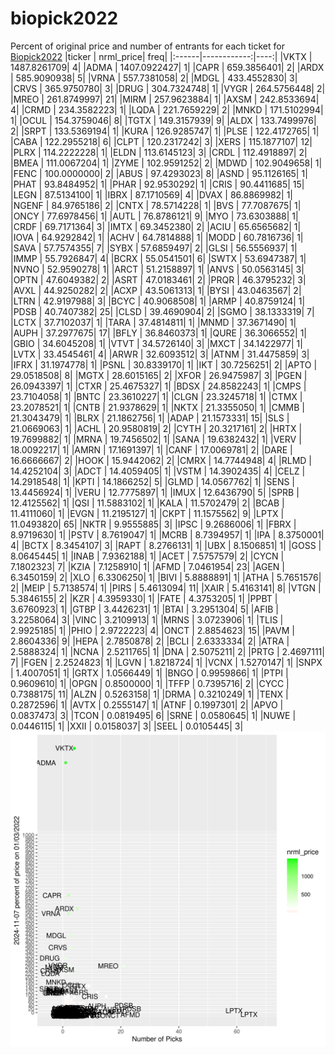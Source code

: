 # biopick2022
Percent of original price and number of entrants for each ticket for [Biopick2022](https://twitter.com/hashtag/Biopick2022)
|ticker |   nrml_price| freq|
|:------|------------:|----:|
|VKTX   | 1487.8261709|    4|
|ADMA   | 1407.0922427|    1|
|CAPR   |  659.3856401|    2|
|ARDX   |  585.9090938|    5|
|VRNA   |  557.7381058|    2|
|MDGL   |  433.4552830|    3|
|CRVS   |  365.9750780|    3|
|DRUG   |  304.7324748|    1|
|VYGR   |  264.5756448|    2|
|MREO   |  261.8749997|   21|
|MIRM   |  257.9623884|    1|
|AXSM   |  242.8533694|    4|
|CRMD   |  234.3582223|    1|
|LQDA   |  221.7659229|    2|
|MNKD   |  171.5102994|    1|
|OCUL   |  154.3759046|    8|
|TGTX   |  149.3157939|    9|
|ALDX   |  133.7499976|    2|
|SRPT   |  133.5369194|    1|
|KURA   |  126.9285747|    1|
|PLSE   |  122.4172765|    1|
|CABA   |  122.2955218|    6|
|CLPT   |  120.2317242|    3|
|XERS   |  115.1877107|   12|
|PLRX   |  114.2222228|    1|
|ELDN   |  113.6145123|    3|
|CRDL   |  112.4918897|    2|
|BMEA   |  111.0067204|    1|
|ZYME   |  102.9591252|    2|
|MDWD   |  102.9049658|    1|
|FENC   |  100.0000000|    2|
|ABUS   |   97.4293023|    8|
|ASND   |   95.1126165|    1|
|PHAT   |   93.8484952|    1|
|PHAR   |   92.9530292|    1|
|CRIS   |   90.4411685|   15|
|LEGN   |   87.5134100|    1|
|IBRX   |   87.1710569|    4|
|DVAX   |   86.8869982|    1|
|NGENF  |   84.9765186|    2|
|CNTX   |   78.5714228|    1|
|BVS    |   77.7087675|    1|
|ONCY   |   77.6978456|    1|
|AUTL   |   76.8786121|    9|
|MYO    |   73.6303888|    1|
|CRDF   |   69.7171364|    3|
|IMTX   |   69.3452380|    2|
|ACIU   |   65.6565682|    1|
|IOVA   |   64.9292842|    1|
|ACHV   |   64.7814888|    1|
|MODD   |   60.7816736|    1|
|SAVA   |   57.7574355|    7|
|SYBX   |   57.6859497|    2|
|GLSI   |   56.5556937|    1|
|IMMP   |   55.7926847|    4|
|BCRX   |   55.0541501|    6|
|SWTX   |   53.6947387|    1|
|NVNO   |   52.9590278|    1|
|ARCT   |   51.2158897|    1|
|ANVS   |   50.0563145|    3|
|OPTN   |   47.6049382|    2|
|ASRT   |   47.0183461|    2|
|PRQR   |   46.3795232|    3|
|AVXL   |   44.9250282|    2|
|ACXP   |   43.5061313|    1|
|BYSI   |   43.0463567|    2|
|LTRN   |   42.9197988|    3|
|BCYC   |   40.9068508|    1|
|ARMP   |   40.8759124|    1|
|PDSB   |   40.7407382|   25|
|CLSD   |   39.4690904|    2|
|SGMO   |   38.1333319|    7|
|LCTX   |   37.7102037|    1|
|TARA   |   37.4814811|    1|
|MNMD   |   37.3671490|    1|
|AUPH   |   37.2977675|   17|
|BFLY   |   36.8460373|    1|
|QURE   |   36.3066552|    1|
|GBIO   |   34.6045208|    1|
|VTVT   |   34.5726140|    3|
|MXCT   |   34.1422977|    1|
|LVTX   |   33.4545461|    4|
|ARWR   |   32.6093512|    3|
|ATNM   |   31.4475859|    3|
|IFRX   |   31.1974778|    1|
|PSNL   |   30.8339170|    1|
|IKT    |   30.7256251|    2|
|APTO   |   29.0518508|    8|
|MGTX   |   28.6015165|    2|
|XFOR   |   26.9475987|    3|
|PGEN   |   26.0943397|    1|
|CTXR   |   25.4675327|    1|
|BDSX   |   24.8582243|    1|
|CMPS   |   23.7104058|    1|
|BNTC   |   23.3610227|    1|
|CLGN   |   23.3245718|    1|
|CTMX   |   23.2078521|    1|
|CNTB   |   21.9378629|    1|
|NKTX   |   21.3355050|    1|
|CMMB   |   21.3043479|    1|
|BLRX   |   21.1862756|    1|
|ADAP   |   21.1573331|   15|
|SLS    |   21.0669063|    1|
|ACHL   |   20.9580819|    2|
|CYTH   |   20.3217161|    2|
|HRTX   |   19.7699882|    1|
|MRNA   |   19.7456502|    1|
|SANA   |   19.6382432|    1|
|VERV   |   18.0092217|    1|
|AMRN   |   17.1691397|    1|
|CANF   |   17.0069781|    2|
|DARE   |   16.6666667|    2|
|HOOK   |   15.9442062|    2|
|CMRX   |   14.7744948|    4|
|RLMD   |   14.4252104|    3|
|ADCT   |   14.4059405|    1|
|VSTM   |   14.3902435|    4|
|CELZ   |   14.2918548|    1|
|KPTI   |   14.1866252|    5|
|GLMD   |   14.0567762|    1|
|SENS   |   13.4456924|    1|
|VERU   |   12.7775897|    1|
|IMUX   |   12.6436790|    5|
|SPRB   |   12.4125562|    1|
|QSI    |   11.5883102|    1|
|KALA   |   11.5702479|    2|
|BCAB   |   11.4111060|    1|
|EVGN   |   11.2195127|    1|
|CKPT   |   11.1575562|    9|
|LPTX   |   11.0493820|   65|
|NKTR   |    9.9555885|    3|
|IPSC   |    9.2686006|    1|
|FBRX   |    8.9719630|    1|
|PSTV   |    8.7619047|    1|
|MCRB   |    8.7394957|    1|
|IPA    |    8.3750001|    4|
|BCTX   |    8.3454107|    3|
|RAPT   |    8.2766131|    1|
|UBX    |    8.1506851|    1|
|GOSS   |    8.0645445|    1|
|INAB   |    7.9362188|    1|
|ACET   |    7.5757579|    2|
|CYCN   |    7.1802323|    7|
|KZIA   |    7.1258910|    1|
|AFMD   |    7.0461954|   23|
|AGEN   |    6.3450159|    2|
|XLO    |    6.3306250|    1|
|BIVI   |    5.8888891|    1|
|ATHA   |    5.7651576|    2|
|MEIP   |    5.7138574|    1|
|PIRS   |    5.4613094|   11|
|XAIR   |    5.4163141|    8|
|VTGN   |    5.3846155|    2|
|KZR    |    4.3959330|    1|
|FATE   |    4.3753205|    1|
|PPBT   |    3.6760923|    1|
|GTBP   |    3.4426231|    1|
|BTAI   |    3.2951304|    5|
|AFIB   |    3.2258064|    3|
|VINC   |    3.2109913|    1|
|MRNS   |    3.0723906|    1|
|TLIS   |    2.9925185|    1|
|PHIO   |    2.9722223|    4|
|ONCT   |    2.8854623|   15|
|PAVM   |    2.8604336|    9|
|HEPA   |    2.7850878|    2|
|BCLI   |    2.6333334|    2|
|ATRA   |    2.5888324|    1|
|NCNA   |    2.5211765|    1|
|DNA    |    2.5075211|    2|
|PRTG   |    2.4697111|    7|
|FGEN   |    2.2524823|    1|
|LGVN   |    1.8218724|    1|
|VCNX   |    1.5270147|    1|
|SNPX   |    1.4007051|    1|
|GRTX   |    1.0566449|    1|
|BNGO   |    0.9959866|    1|
|PTPI   |    0.9609610|    1|
|OPGN   |    0.8500000|    1|
|TFFP   |    0.7395716|    2|
|CYCC   |    0.7388175|   11|
|ALZN   |    0.5263158|    1|
|DRMA   |    0.3210249|    1|
|TENX   |    0.2872596|    1|
|AVTX   |    0.2555147|    1|
|ATNF   |    0.1997301|    2|
|APVO   |    0.0837473|    3|
|TCON   |    0.0819495|    6|
|SRNE   |    0.0580645|    1|
|NUWE   |    0.0446115|    1|
|XXII   |    0.0158037|    3|
|SEEL   |    0.0105445|    3|
![retvspicks](biopicks.png?raw=true)
